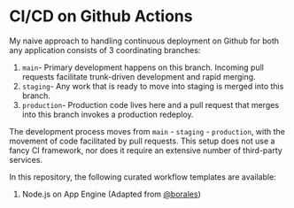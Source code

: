 # CI/CD on Github Actions

My naive approach to handling continuous deployment on Github for both any application consists of 3 coordinating branches:
1. `main`- Primary development happens on this branch. Incoming pull requests facilitate trunk-driven development and rapid merging.
2. `staging`- Any work that is ready to move into staging is merged into this branch. 
3. `production`- Production code lives here and a pull request that merges into this branch invokes a production redeploy.

The development process moves from `main` - `staging` - `production`, with the movement of code facilitated by pull requests. This setup does not use a fancy CI framework, nor does it require an extensive number of third-party services.

In this repository, the following curated workflow templates are available:

1. Node.js on App Engine (Adapted from [@borales](https://github.com/Borales/actions-yarn))
